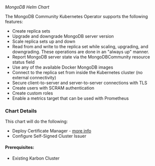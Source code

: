 *MongoDB Helm Chart*

The MongoDB Community Kubernetes Operator supports the following features:

- Create replica sets
- Upgrade and downgrade MongoDB server version
- Scale replica sets up and down
- Read from and write to the replica set while scaling, upgrading, and downgrading. These operations are done in an "always up" manner.
- Report MongoDB server state via the MongoDBCommunity resource status field
- Use any of the available Docker MongoDB images
- Connect to the replica set from inside the Kubernetes cluster (no external connectivity)
- Secure client-to-server and server-to-server connections with TLS
- Create users with SCRAM authentication
- Create custom roles
- Enable a metrics target that can be used with Prometheus

### Chart Details

This chart will do the following:

- Deploy Certificate Manager  - [more info](https://cert-manager.io/docs/)
- Configure Self-Signed Cluster Issuer

#### Prerequisites:

- Existing Karbon Cluster
